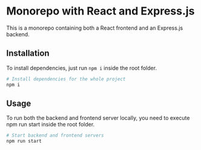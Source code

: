# Monorepo with React and Express.js

This is a monorepo containing both a React frontend and an Express.js backend.

## Installation

To install dependencies, just run `npm i` inside the root folder.

```bash
# Install dependencies for the whole project
npm i
```

## Usage

To run both the backend and frontend server locally, you need to execute npm run start inside the root folder.

```bash
# Start backend and frontend servers
npm run start
